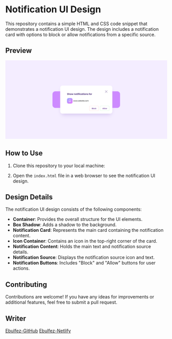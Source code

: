 # Notification UI Design

This repository contains a simple HTML and CSS code snippet that demonstrates a notification UI design. The design includes a notification card with options to block or allow notifications from a specific source.

## Preview

![Notification UI Design Preview](https://github.com/ebulfez21/Notification-UI-Design/blob/main/assets/img/readme.png)

## How to Use

1. Clone this repository to your local machine:


2. Open the `index.html` file in a web browser to see the notification UI design.

## Design Details

The notification UI design consists of the following components:

- **Container**: Provides the overall structure for the UI elements.
- **Box Shadow**: Adds a shadow to the background.
- **Notification Card**: Represents the main card containing the notification content.
- **Icon Container**: Contains an icon in the top-right corner of the card.
- **Notification Content**: Holds the main text and notification source details.
- **Notification Source**: Displays the notification source icon and text.
- **Notification Buttons**: Includes "Block" and "Allow" buttons for user actions.

## Contributing

Contributions are welcome! If you have any ideas for improvements or additional features, feel free to submit a pull request.

## Writer

[Ebulfez-GitHub](https://github.com/ebulfez21/Notification-UI-Design)
[Ebulfez-Netlify](https://ebulfez-notification-ui-design.netlify.app/)
